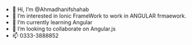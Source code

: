 - 👋 Hi, I’m @Ahmadhanifshahab
- 👀 I’m interested in Ionic FrameWork to work in ANGULAR frmaework.
- 🌱 I’m currently learning Angular
- 💞️ I’m looking to collaborate on Angular.js
- 📫 0333-3888852

<!---
Ahmadhanifshahab/Ahmadhanifshahab is a ✨ special ✨ repository because its `README.md` (this file) appears on your GitHub profile.
You can click the Preview link to take a look at your changes.
--->
